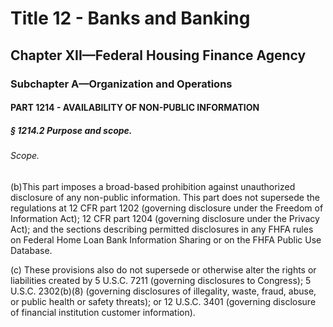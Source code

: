 
# Title 12 - Banks and Banking
## Chapter XII—Federal Housing Finance Agency
### Subchapter A—Organization and Operations
#### PART 1214 - AVAILABILITY OF NON-PUBLIC INFORMATION
##### § 1214.2 Purpose and scope.
###### Scope.

(b)This part imposes a broad-based prohibition against unauthorized disclosure of any non-public information. This part does not supersede the regulations at 12 CFR part 1202 (governing disclosure under the Freedom of Information Act); 12 CFR part 1204 (governing disclosure under the Privacy Act); and the sections describing permitted disclosures in any FHFA rules on Federal Home Loan Bank Information Sharing or on the FHFA Public Use Database.

(c) These provisions also do not supersede or otherwise alter the rights or liabilities created by 5 U.S.C. 7211 (governing disclosures to Congress); 5 U.S.C. 2302(b)(8) (governing disclosures of illegality, waste, fraud, abuse, or public health or safety threats); or 12 U.S.C. 3401 (governing disclosure of financial institution customer information).
